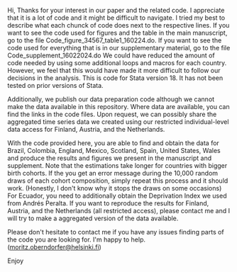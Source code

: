 Hi,
Thanks for your interest in our paper and the related code. 
I appreciate that it is a lot of code and it might be difficult to navigate. I tried my best to describe what each chunck of code does next to the respective lines. 
If you want to see the code used for figures and the table in the main manuscript, go to the file Code_figure_34567_table1_160224.do. 
If you want to see the code used for everything that is in our supplementary material, go to the file Code_supplement_16022024.do
We could have reduced the amount of code needed by using some additional loops and macros for each country. However, we feel that this would have made it more difficult to follow our decisions in the analysis.
This is code for Stata version 18. It has not been tested on prior versions of Stata.

Additionally, we publish our data preparation code although we cannot make the data available in this repository. Where data are available, you can find the links in the code files.
Upon request, we can possibly share the aggregated time series data we created using our restricted individual-level data access for Finland, Austria, and the Netherlands.

With the code provided here, you are able to find and obtain the data for Brazil, Colombia, England, Mexico, Scotland, Spain, United States, Wales and produce the results and figures we present in the manuscript and supplement. Note that the estimations take longer for countries with bigger birth cohorts. If the you get an error message during the 10,000 random draws of each cohort composition, simply repeat this process and it should work. (Honestly, I don't know why it stops the draws on some occasions)
For Ecuador, you need to additionally obtain the Deprivation Index we used from Andrés Peralta. If you want to reproduce the results for Finland, Austria, and the Netherlands (all restricted access), please contact me and I will try to make a aggregated version of the data available.

Please don't hesitate to contact me if you have any issues finding parts of the code you are looking for. I'm happy to help. (moritz.oberndorfer@helsinki.fi)

Enjoy
